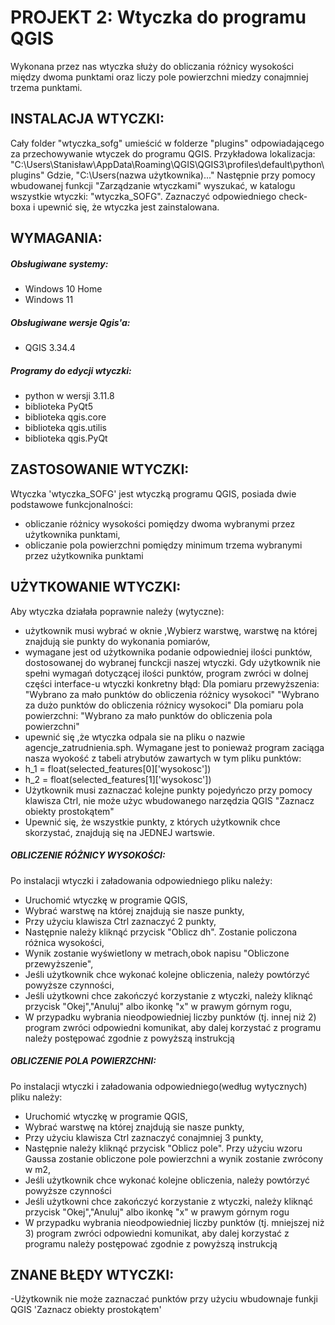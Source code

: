 # PROJEKT 2: Wtyczka do programu QGIS
Wykonana przez nas wtyczka służy do obliczania różnicy wysokości między dwoma punktami oraz liczy pole powierzchni miedzy conajmniej trzema punktami.

## INSTALACJA WTYCZKI: 
Cały folder "wtyczka_sofg" umieścić w folderze "plugins" odpowiadającego za przechowywanie wtyczek do programu QGIS. Przykładowa lokalizacja:
"C:\Users\Stanisław\AppData\Roaming\QGIS\QGIS3\profiles\default\python\plugins"
Gdzie, "C:\Users\(nazwa użytkownika)\..."
Następnie przy pomocy wbudowanej funkcji "Zarządzanie wtyczkami" wyszukać, w katalogu wszystkie wtyczki: "wtyczka_SOFG". Zaznaczyć odpowiedniego check-boxa i upewnić się, że wtyczka jest zainstalowana.


## WYMAGANIA:
##### Obsługiwane systemy:
- Windows 10 Home
- Windows 11
##### Obsługiwane wersje Qgis'a:
- QGIS 3.34.4
##### Programy do edycji wtyczki:
- python w wersji 3.11.8
- biblioteka PyQt5
- biblioteka qgis.core
- biblioteka qgis.utilis
- biblioteka qgis.PyQt

## ZASTOSOWANIE WTYCZKI:
Wtyczka 'wtyczka_SOFG' jest wtyczką programu QGIS, posiada dwie podstawowe funkcjonalności:
- obliczanie różnicy wysokości pomiędzy dwoma wybranymi przez użytkownika punktami,
- obliczanie pola powierzchni pomiędzy minimum trzema wybranymi przez użytkownika punktami

## UŻYTKOWANIE WTYCZKI:

Aby wtyczka działała poprawnie należy (wytyczne):
- użytkownik musi wybrać w oknie ,Wybierz warstwę, warstwę na której znajdują sie punkty do wykonania pomiarów,
- wymagane jest od użytkownika podanie odpowiedniej ilości punktów, dostosowanej do wybranej funckcji naszej wtyczki. Gdy użytkownik nie spełni wymagań dotyczącej ilości punktów, program 
zwróci w dolnej części interface-u wtyczki konkretny błąd:
Dla pomiaru przewyższenia:
"Wybrano za mało punktów do obliczenia różnicy wysokoci"
"Wybrano za dużo punktów do obliczenia różnicy wysokoci"
Dla pomiaru pola powierzchni: 
"Wybrano za mało punktów do obliczenia pola powierzchni"
- upewnić się ,że wtyczka odpala sie na pliku o nazwie agencje_zatrudnienia.sph. Wymagane jest to ponieważ program zaciąga nasza wyokość z tabeli atrybutów zawartych w tym pliku punktów:
 - h_1 = float(selected_features[0]['wysokosc'])
 - h_2 = float(selected_features[1]['wysokosc'])
- Użytkownik musi zaznaczać kolejne punkty pojedyńczo przy pomocy klawisza Ctrl, nie może użyc wbudowanego narzędzia QGIS "Zaznacz obiekty prostokątem"
- Upewnić się, że wszystkie punkty, z których użytkownik chce skorzystać, znajdują się na JEDNEJ wartswie.

##### OBLICZENIE RÓŻNICY WYSOKOŚCI: 

Po instalacji wtyczki i załadowania odpowiedniego pliku należy:
 - Uruchomić wtyczkę w programie QGIS,
 - Wybrać warstwę na której znajdują sie nasze punkty,
 - Przy użyciu klawisza Ctrl zaznaczyć 2 punkty,
 - Następnie należy kliknąć przycisk "Oblicz dh". Zostanie policzona różnica wysokości,
 - Wynik zostanie wyświetlony w metrach,obok napisu "Obliczone przewyższenie", 
 - Jeśli użytkownik chce wykonać kolejne obliczenia, należy powtórzyć powyższe czynności,
 - Jeśli użytkowni chce zakończyć korzystanie z wtyczki, należy kliknąć przycisk "Okej","Anuluj" albo ikonkę "x" w prawym górnym rogu,
 - W przypadku wybrania nieodpowiedniej liczby punktów (tj. innej niż 2) program zwróci odpowiedni komunikat, aby dalej korzystać z programu należy postępować zgodnie z powyższą instrukcją

##### OBLICZENIE POLA POWIERZCHNI: 
Po instalacji wtyczki i załadowania odpowiedniego(według wytycznych) pliku należy:
 - Uruchomić wtyczkę w programie QGIS,
 - Wybrać warstwę na której znajdują sie nasze punkty,
 - Przy użyciu klawisza Ctrl zaznaczyć conajmniej 3 punkty,
 - Następnie należy kliknąć przycisk "Oblicz pole". Przy użyciu wzoru Gaussa zostanie obliczone pole powierzchni a wynik zostanie zwrócony w m2,
 - Jeśli użytkownik chce wykonać kolejne obliczenia, należy powtórzyć powyższe czynności
 - Jeśli użytkowni chce zakończyć korzystanie z wtyczki, należy kliknąć przycisk "Okej","Anuluj" albo ikonkę "x" w prawym górnym rogu
 - W przypadku wybrania nieodpowiedniej liczby punktów (tj. mniejszej niż 3) program zwróci odpowiedni komunikat, aby dalej korzystać z programu należy postępować zgodnie z powyższą instrukcją

## ZNANE BŁĘDY WTYCZKI:
 -Użytkownik nie może zaznaczać punktów przy użyciu wbudownaje funkji QGIS 'Zaznacz obiekty prostokątem'